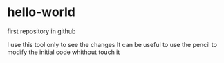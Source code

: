# hello-world
first repository in github

I use this tool only to see the changes 
It can be useful to use the pencil to modify the initial code whithout touch it
